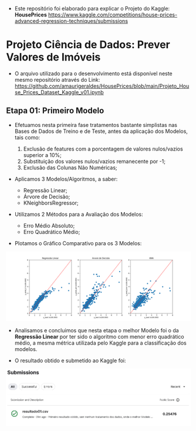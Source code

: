 - Este repositório foi elaborado para explicar o Projeto do Kaggle: **HousePrices**
https://www.kaggle.com/competitions/house-prices-advanced-regression-techniques/submissions

# Projeto Ciência de Dados: Prever Valores de Imóveis

- O arquivo utilizado para o desenvolvimento está disponível neste mesmo repositório através do Link:
https://github.com/amaurigeraldes/HousePrices/blob/main/Projeto_House_Prices_Dataset_Kaggle_v01.ipynb

## Etapa 01: Primeiro Modelo
- Efetuamos nesta primeira fase tratamentos bastante simplistas nas Bases de Dados de Treino e de Teste, antes da aplicação dos Modelos, tais como:
  1) Exclusão de features com a porcentagem de valores nulos/vazios superior a 10%;
  2) Substituição dos valores nulos/vazios remanecente por -1;
  3) Exclusão das Colunas Não Numéricas;
 
- Aplicamos 3 Modelos/Algoritmos, a saber:
    - Regressão Linear;
    - Árvore de Decisão;
    - KNeighborsRegressor;

- Utilizamos 2 Métodos para a Avaliação dos Modelos:
    - Erro Médio Absoluto;
    - Erro Quadrático Médio;

- Plotamos o Gráfico Comparativo para os 3 Modelos:
<img src="https://github.com/amaurigeraldes/HousePrices/blob/main/imagens/graficos_modelos_previsao.png">

- Analisamos e concluimos que nesta etapa o melhor Modelo foi o da **Regressão Linear** por ter sido o algoritmo com menor erro quadrático médio, a mesma métrica utilizada pelo Kaggle para a classificação dos modelos.


- O resultado obtido e submetido ao Kaggle foi:
<img src="https://github.com/amaurigeraldes/HousePrices/blob/main/imagens/Resultado_Kaggle_HousePrices_01.jpg">


